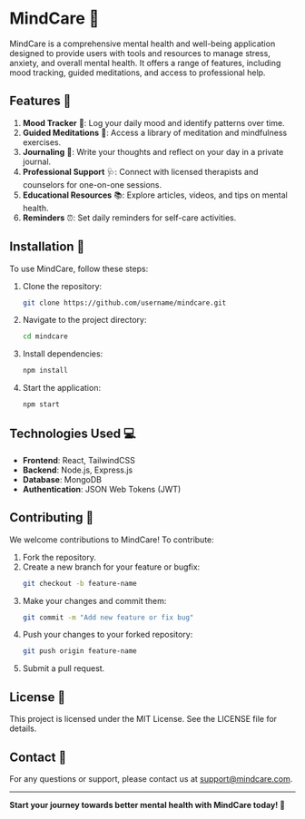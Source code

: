 # MindCare 🌟

MindCare is a comprehensive mental health and well-being application designed to provide users with tools and resources to manage stress, anxiety, and overall mental health. It offers a range of features, including mood tracking, guided meditations, and access to professional help.

## Features 🧠

1. **Mood Tracker** 📝: Log your daily mood and identify patterns over time.
2. **Guided Meditations** 🧘: Access a library of meditation and mindfulness exercises.
3. **Journaling** 📔: Write your thoughts and reflect on your day in a private journal.
4. **Professional Support** 🩺: Connect with licensed therapists and counselors for one-on-one sessions.
5. **Educational Resources** 📚: Explore articles, videos, and tips on mental health.
6. **Reminders** ⏰: Set daily reminders for self-care activities.

## Installation 🚀

To use MindCare, follow these steps:

1. Clone the repository:
   ```bash
   git clone https://github.com/username/mindcare.git
   ```
2. Navigate to the project directory:
   ```bash
   cd mindcare
   ```
3. Install dependencies:
   ```bash
   npm install
   ```
4. Start the application:
   ```bash
   npm start
   ```

## Technologies Used 💻

- **Frontend**: React, TailwindCSS
- **Backend**: Node.js, Express.js
- **Database**: MongoDB
- **Authentication**: JSON Web Tokens (JWT)

## Contributing 🤝

We welcome contributions to MindCare! To contribute:

1. Fork the repository.
2. Create a new branch for your feature or bugfix:
   ```bash
   git checkout -b feature-name
   ```
3. Make your changes and commit them:
   ```bash
   git commit -m "Add new feature or fix bug"
   ```
4. Push your changes to your forked repository:
   ```bash
   git push origin feature-name
   ```
5. Submit a pull request.

## License 📜

This project is licensed under the MIT License. See the LICENSE file for details.

## Contact 📧

For any questions or support, please contact us at support@mindcare.com.

---

**Start your journey towards better mental health with MindCare today! 🌈**

